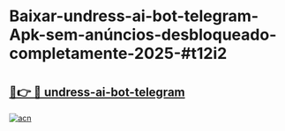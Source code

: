 # Baixar-undress-ai-bot-telegram-Apk-sem-anúncios-desbloqueado-completamente-2025-#t12i2

# <h2><a href="https://ainizakaria.my?title=undress-ai-bot-telegram&ref=24M">🔗👉 🔴 undress-ai-bot-telegram</a></h2>

[![acn](https://github.com/user-attachments/assets/0f9c940e-d8b0-45ae-aac7-cd30a18b3e1c)](https://ainizakaria.my?title=undress-ai-bot-telegram&ref=24M)

